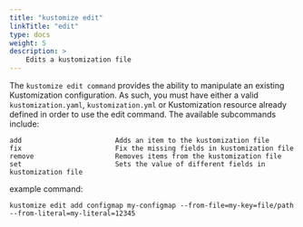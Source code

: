 ```yaml
---
title: "kustomize edit"
linkTitle: "edit"
type: docs
weight: 5
description: >
    Edits a kustomization file
---
```


The `kustomize edit command` provides the ability to manipulate an existing Kustomization configuration. As such, you must have either a valid `kustomization.yaml`, `kustomization.yml` or Kustomization resource already defined in order to use the edit command. The available subcommands include:

```
add                       Adds an item to the kustomization file
fix                       Fix the missing fields in kustomization file
remove                    Removes items from the kustomization file
set                       Sets the value of different fields in kustomization file
```

example command:

`kustomize edit add configmap my-configmap --from-file=my-key=file/path --from-literal=my-literal=12345`